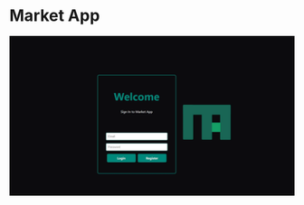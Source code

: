 # Market App

![Description of GIF](https://github.com/ImmutableSpirit/MarketApp/blob/master/client-market-app/src/assets/marketApp-login.gif)